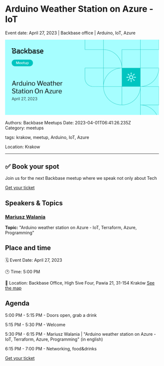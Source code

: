 # Arduino Weather Station on Azure - IoT

Event date: April 27, 2023 | Backbase office | Arduino, IoT, Azure

![](assets/placeholder.webp)

Authors: Backbase Meetups
Date: 2023-04-01T06:41:26.235Z  
Category: meetups

tags: krakow, meetup, Arduino, IoT, Azure

Location: Krakow

---

## ✅ Book your spot

Join us for the next Backbase meetup where we speak not only about Tech

[Get your ticket](https://www.meetup.com/backbase-meetups/)

## Speakers & Topics

### [Mariusz Walania](https://www.linkedin.com/in/mariusz-walania-7a3a573/)
**Topic:** "Arduino weather station on Azure - IoT, Terraform, Azure, Programming"

## Place and time

🗓️ Event Date: April 27, 2023

🕑 Time: 5:00  PM

📍 Location: Backbase Office, High 5ive Four, Pawia 21, 31-154 Kraków
[See the map](https://maps.app.goo.gl/UWpwQ9zNaJBxPLEV9)

## Agenda

5:00 PM - 5:15 PM - Doors open, grab a drink

5:15 PM - 5:30 PM - Welcome

5:30 PM - 6:15 PM - Mariusz Walania | "Arduino weather station on Azure - IoT, Terraform, Azure, Programming" (in english)

6:15 PM - 7:00 PM - Networking, food&drinks


[Get your ticket](https://www.meetup.com/backbase-meetups/)
